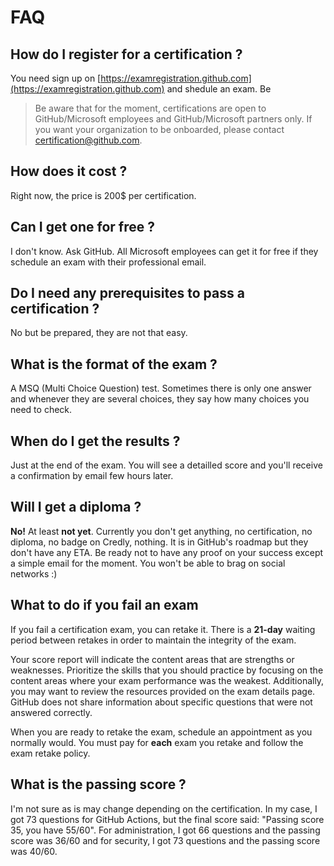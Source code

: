 # FAQ

## How do I register for a certification ?

You need sign up on [https://examregistration.github.com](https://examregistration.github.com) and shedule an exam. Be
> Be aware that for the moment, certifications are open to GitHub/Microsoft employees and GitHub/Microsoft partners only. If you want your organization to be onboarded, please contact certification@github.com.

## How does it cost ?

Right now, the price is 200$ per certification.

## Can I get one for free ?

I don't know. Ask GitHub. All Microsoft employees can get it for free if they schedule an exam with their professional email.

## Do I need any prerequisites to pass a certification ?

No but be prepared, they are not that easy.

## What is the format of the exam ?

A MSQ (Multi Choice Question) test. Sometimes there is only one answer and whenever they are several choices, they say how many choices you need to check.

## When do I get the results ?

Just at the end of the exam. You will see a detailled score and you'll receive a confirmation by email few hours later.

## Will I get a diploma ?

**No!** At least **not yet**. Currently you don't get anything, no certification, no diploma, no badge on Credly, nothing. It is in GitHub's roadmap but they don't have any ETA. Be ready not to have any proof on your success except a simple email for the moment. You won't be able to brag on social networks :)

## What to do if you fail an exam

If you fail a certification exam, you can retake it. There is a **21-day** waiting period between retakes in order to maintain the integrity of the exam.

Your score report will indicate the content areas that are strengths or weaknesses. Prioritize the skills that you should practice by focusing on the content areas where your exam performance was the weakest. Additionally, you may want to review the resources provided on the exam details page. GitHub does not share information about specific questions that were not answered correctly.

When you are ready to retake the exam, schedule an appointment as you normally would. You must pay for **each** exam you retake and follow the exam retake policy.

## What is the passing score ?

I'm not sure as is may change depending on the certification. In my case, I got 73 questions for GitHub Actions, but the final score said: "Passing score 35, you have 55/60". For administration, I got 66 questions and the passing score was 36/60 and for security, I got 73 questions and the passing score was 40/60.

